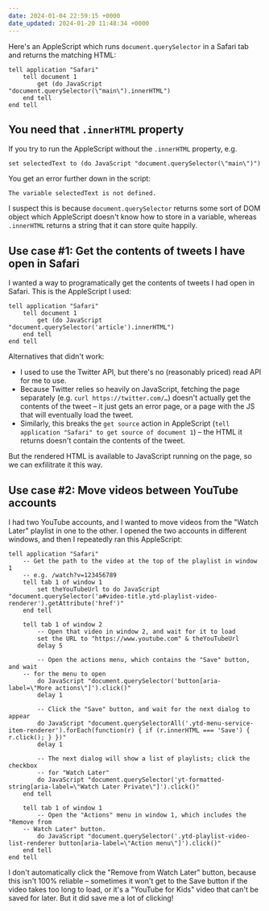 ```yaml
---
date: 2024-01-04 22:59:15 +0000
date_updated: 2024-01-20 11:48:34 +0000
---
```

Here's an AppleScript which runs `document.querySelector` in a Safari tab and returns the matching HTML:

```applescript
tell application "Safari"
    tell document 1
        get (do JavaScript "document.querySelector(\"main\").innerHTML")
    end tell
end tell
```

## You need that `.innerHTML` property

If you try to run the AppleScript without the `.innerHTML` property, e.g.

```applescript
set selectedText to (do JavaScript "document.querySelector(\"main\")")
```

You get an error further down in the script:

```
The variable selectedText is not defined.
```

I suspect this is because `document.querySelector` returns some sort of DOM object which AppleScript doesn't know how to store in a variable, whereas `.innerHTML` returns a string that it can store quite happily.

## Use case #1: Get the contents of tweets I have open in Safari

I wanted a way to programatically get the contents of tweets I had open in Safari.
This is the AppleScript I used:

```applescript
tell application "Safari"
    tell document 1
        get (do JavaScript "document.querySelector('article').innerHTML")
    end tell
end tell
```

Alternatives that didn't work:

*   I used to use the Twitter API, but there's no (reasonably priced) read API for me to use.
*   Because Twitter relies so heavily on JavaScript, fetching the page separately (e.g. `curl https://twitter.com/…`) doesn't actually get the contents of the tweet – it just gets an error page, or a page with the JS that will eventually load the tweet.
*   Similarly, this breaks the `get source` action in AppleScript (`tell application "Safari" to get source of document 1`) – the HTML it returns doesn't contain the contents of the tweet.

But the rendered HTML is available to JavaScript running on the page, so we can exfilitrate it this way.

## Use case #2: Move videos between YouTube accounts

I had two YouTube accounts, and I wanted to move videos from the "Watch Later" playlist in one to the other.
I opened the two accounts in different windows, and then I repeatedly ran this AppleScript:

```applescript
tell application "Safari"
    -- Get the path to the video at the top of the playlist in window 1
    -- e.g. /watch?v=123456789
    tell tab 1 of window 1
        set theYouTubeUrl to do JavaScript "document.querySelector('a#video-title.ytd-playlist-video-renderer').getAttribute('href')"
    end tell

    tell tab 1 of window 2
        -- Open that video in window 2, and wait for it to load
        set the URL to "https://www.youtube.com" & theYouTubeUrl
        delay 5

        -- Open the actions menu, which contains the "Save" button, and wait
    -- for the menu to open
        do JavaScript "document.querySelector('button[aria-label=\"More actions\"]').click()"
        delay 1

        -- Click the "Save" button, and wait for the next dialog to appear
        do JavaScript "document.querySelectorAll('.ytd-menu-service-item-renderer').forEach(function(r) { if (r.innerHTML === 'Save') { r.click(); } })"
        delay 1

        -- The next dialog will show a list of playlists; click the checkbox
        -- for "Watch Later"
        do JavaScript "document.querySelector('yt-formatted-string[aria-label=\"Watch Later Private\"]').click()"
    end tell

    tell tab 1 of window 1
        -- Open the "Actions" menu in window 1, which includes the "Remove from
    -- Watch Later" button.
        do JavaScript "document.querySelector('.ytd-playlist-video-list-renderer button[aria-label=\"Action menu\"]').click()"
    end tell
end tell
```

I don't automatically click the "Remove from Watch Later" button, because this isn't 100% reliable – sometimes it won't get to the Save button if the video takes too long to load, or it's a "YouTube for Kids" video that can't be saved for later.
But it did save me a lot of clicking!
